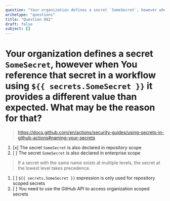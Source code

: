 ```yaml
---
question: "Your organization defines a secret `SomeSecret`, however when You reference that secret in a workflow using `${{ secrets.SomeSecret }}` it provides a different value than expected. What may be the reason for that?"
archetype: "questions"
title: "Question 062"
draft: false
subject: []
---
```


# Your organization defines a secret `SomeSecret`, however when You reference that secret in a workflow using `${{ secrets.SomeSecret }}` it provides a different value than expected. What may be the reason for that?
> https://docs.github.com/en/actions/security-guides/using-secrets-in-github-actions#naming-your-secrets
1. [x] The secret `SomeSecret` is also declared in repository scope
1. [ ] The secret `SomeSecret` is also declared in enterprise scope
> If a secret with the same name exists at multiple levels, the secret at the lowest level takes precedence.
1. [ ] `${{ secrets.SomeSecret }}` expression is only used for repository scoped secrets
1. [ ] You need to use the GitHub API to access organization scoped secrets
